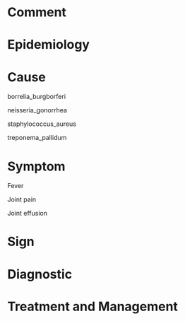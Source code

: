 # Comment

# Epidemiology

# Cause

borrelia_burgborferi

neisseria_gonorrhea

staphylococcus_aureus

treponema_pallidum

# Symptom

Fever

Joint pain

Joint effusion

# Sign

# Diagnostic

# Treatment and Management
